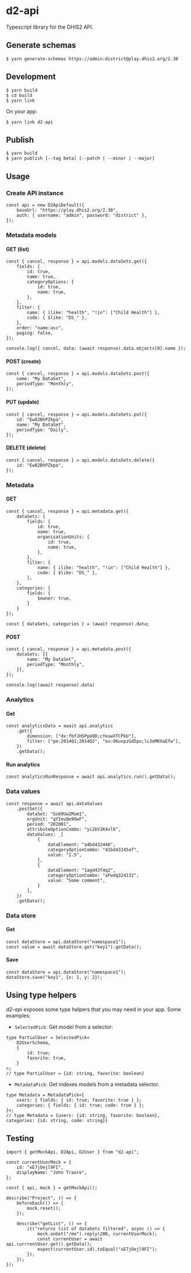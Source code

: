 # d2-api

Typescript library for the DHIS2 API.

## Generate schemas

```
$ yarn generate-schemas https://admin:district@play.dhis2.org/2.30
```

## Development

```
$ yarn build
$ cd build
$ yarn link
```

On your app:

```
$ yarn link d2-api
```

## Publish

```
$ yarn build
$ yarn publish [--tag beta] [--patch | --minor | --major]
```

## Usage

### Create API instance

```
const api = new D2ApiDefault({
    baseUrl: "https://play.dhis2.org/2.30",
    auth: { username: "admin", password: "district" },
});
```

### Metadata models

#### GET (list)

```
const { cancel, response } = api.models.dataSets.get({
    fields: {
        id: true,
        name: true,
        categoryOptions: {
            id: true,
            name: true,
        },
    },
    filter: {
        name: { ilike: "health", "!in": ["Child Health"] },
        code: { $like: "DS_" },
    },
    order: "name:asc",
    paging: false,
});

console.log({ cancel, data: (await response).data.objects[0].name });
```

#### POST (create)

```
const { cancel, response } = api.models.dataSets.post({
    name: "My DataSet",
    periodType: "Monthly",
});
```

#### PUT (update)

```
const { cancel, response } = api.models.dataSets.put({
    id: "Ew82BhPZkpa",
    name: "My DataSet",
    periodType: "Daily",
});
```

#### DELETE (delete)

```
const { cancel, response } = api.models.dataSets.delete({
    id: "Ew82BhPZkpa",
});
```

### Metadata

#### GET

```
const { cancel, response } = api.metadata.get({
    dataSets: {
        fields: {
            id: true,
            name: true,
            organisationUnits: {
                id: true,
                name: true,
            },
        },
        filter: {
            name: { ilike: "health", "!in": ["Child Health"] },
            code: { $like: "DS_" },
        },
    },
    categories: {
        fields: {
            $owner: true,
        }
    }
});

const { dataSets, categories } = (await response).data;
```

#### POST

```
const { cancel, response } = api.metadata.post({
    dataSets: [{
        name: "My DataSet",
        periodType: "Monthly",
    }],
});

console.log((await response).data)
```

### Analytics

#### Get

```
const analyticsData = await api.analytics
    .get({
        dimension: ["dx:fbfJHSPpUQD;cYeuwXTCPkU"],
        filter: ["pe:2014Q1;2014Q2", "ou:O6uvpzGd5pu;lc3eMKXaEfw"],
    })
    .getData();
```

#### Run analytics

```
const analyticsRunResponse = await api.analytics.run().getData();
```

### Data values

```
const response = await api.dataValues
    .postSet({
        dataSet: "Gs69Uw2Mom1",
        orgUnit: "qYIeuQe9OwF",
        period: "202001",
        attributeOptionCombo: "yi2bV1K4vl6",
        dataValues: _[
            {
                dataElement: "a4bd432446",
                categoryOptionCombo: "d1bd43245af",
                value: "1.5",
            },
            {
                dataElement: "1agd43f4q2",
                categoryOptionCombo: "aFwdq324132",
                value: "Some comment",
            }
        ],
    })
    .getData();
```

### Data store

#### Get

```
const dataStore = api.dataStore("namespace1");
const value = await dataStore.get("key1").getData();
```

#### Save

```
const dataStore = api.dataStore("namespace1");
dataStore.save("key1", {x: 1, y: 2});
```

## Using type helpers

_d2-api_ exposes some type helpers that you may need in your app. Some examples:

-   `SelectedPick`: Get model from a selector:

```
type PartialUser = SelectedPick<
    D2UserSchema,
    {
        id: true;
        favorite: true,
    }
>;
// type PartialUser = {id: string, favorite: boolean}
```

-   `MetadataPick`: Get indexes models from a metadata selector.

```
type Metadata = MetadataPick<{
    users: { fields: { id: true; favorite: true } };
    categories: { fields: { id: true; code: true } };
}>;
// type Metadata = {users: {id: string, favorite: boolean}, categories: {id: string, code: string}}
```

## Testing

```
import { getMockApi, D2Api, D2User } from "d2-api";

const currentUserMock = {
    id: "xE7jOejl9FI",
    displayName: "John Traore",
};

const { api, mock } = getMockApi();

describe("Project", () => {
    beforeEach(() => {
        mock.reset();
    });

    describe("getList", () => {
        it("returns list of dataSets filtered", async () => {
            mock.onGet("/me").reply(200, currentUserMock);
            const currentUser = await api.currrentUser.get().getData();
            expect(currentUser.id).toEqual("xE7jOejl9FI");
        });
    });
});
```
